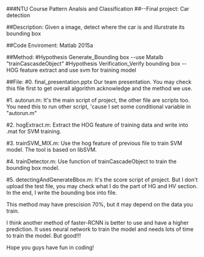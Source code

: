 ###NTU Course Pattern Analsis and Classification 
##--Final project: Car detection 

##Description:
Given a image, detect where the car is and illurstrate its bounding box

##Code Enviroment:
Matlab 2015a

##Method:
#Hypothesis Generate_Bounding box 
--use Matalb "trainCascasdeObject"
#Hypothesis Verification_Verify bounding box 
--HOG feature extract and use svm for training model 


##File:
#0. final_presentation.pptx
Our team presentation. You may check this file first to get overall algorithm acknowledge and the method we use.

#1. autorun.m:
It's the main script of project, the other file are scripts too. You need this to run other script, 'cause I set some conditional variable in "autorun.m"

#2. hogExtract.m:
Extract the HOG feature of training data and write into .mat for SVM training.

#3. trainSVM_MIX.m:
Use the hog feature of previous file to train SVM model. The tool is based on libSVM.

#4. trainDetector.m:
Use function of trainCascadeObject to train the bounding box model. 

#5. detectingAndGenerateBbox.m:
It's the score script of project. But I don't upload the test file, you may check what I do the part of HG and HV section. In the end, I write the bounding box into file.



This method may have prescision 70%, but it may depend on the data you train. 

I think another method of faster-RCNN is better to use and have a higher prediction. 
It uses neural network to train the model and needs lots of time to train the model.
But good!!!

Hope you guys have fun in coding!
